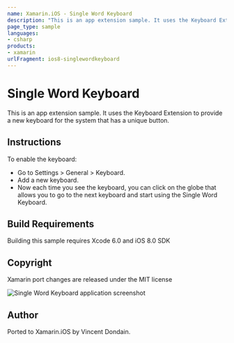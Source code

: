 ```yaml
---
name: Xamarin.iOS - Single Word Keyboard
description: "This is an app extension sample. It uses the Keyboard Extension to provide a new keyboard for the system that has a unique button. #ios8"
page_type: sample
languages:
- csharp
products:
- xamarin
urlFragment: ios8-singlewordkeyboard
---
```

# Single Word Keyboard

This is an app extension sample. It uses the Keyboard Extension to provide a new keyboard for the system that has a unique button.

## Instructions

To enable the keyboard:

* Go to Settings > General > Keyboard.
* Add a new keyboard.
* Now each time you see the keyboard, you can click on the globe that allows you to go to the next keyboard and start using the Single Word Keyboard.

## Build Requirements

Building this sample requires Xcode 6.0 and iOS 8.0 SDK

## Copyright

Xamarin port changes are released under the MIT license

![Single Word Keyboard application screenshot](Screenshots/0.png "Single Word Keyboard application screenshot")

## Author

Ported to Xamarin.iOS by Vincent Dondain.
